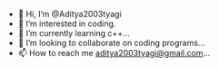 - 👋 Hi, I’m @Aditya2003tyagi
- 👀 I’m interested in coding.
- 🌱 I’m currently learning c++...
- 💞️ I’m looking to collaborate on coding programs...
- 📫 How to reach me aditya2003tyagi@gmail.com...

<!---
Aditya2003tyagi/Aditya2003tyagi is a ✨ special ✨ repository because its `README.md` (this file) appears on your GitHub profile.
You can click the Preview link to take a look at your changes.
--->
